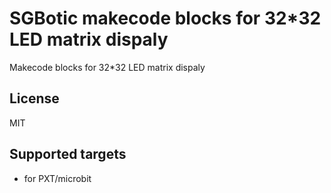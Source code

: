 # SGBotic makecode blocks for  32*32 LED matrix dispaly

Makecode blocks for 32*32 LED matrix dispaly

## License

MIT

## Supported targets

* for PXT/microbit

